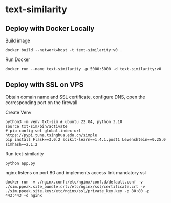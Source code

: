 # text-similarity

## Deploy with Docker Locally

Build image

    docker build --network=host -t text-similarity:v0 .

Run Docker

    docker run --name text-similarity -p 5000:5000 -d text-similarity:v0

## Deploy with SSL on VPS

Obtain domain name and SSL certificate, configure DNS, open the corresponding port on the firewall

Create Venv

    python3 -m venv txt-sim # ubuntu 22.04, python 3.10
    source txt-sim/bin/activate
    # pip config set global.index-url https://pypi.tuna.tsinghua.edu.cn/simple
    pip install Flask==3.0.2 scikit-learn==1.4.1.post1 Levenshtein==0.25.0 simhash==2.1.2

Run text-similarity

    python app.py

nginx listens on port 80 and implements access link mandatory ssl

    docker run -v ./nginx.conf:/etc/nginx/conf.d/default.conf -v ./sim.ppeak.site_bundle.crt:/etc/nginx/ssl/certificate.crt -v ./sim.ppeak.site.key:/etc/nginx/ssl/private_key.key -p 80:80 -p 443:443 -d nginx 
    
